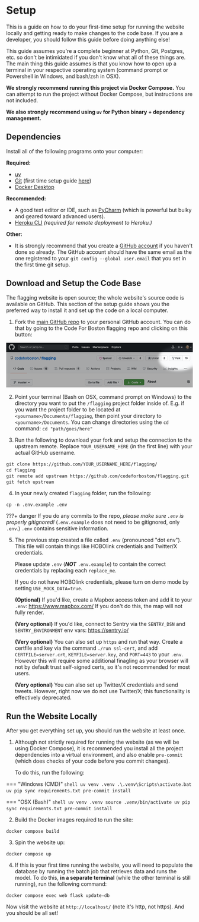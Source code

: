 # Setup

This is a guide on how to do your first-time setup for running the website locally and getting ready to make changes to the code base. If you are a developer, you should follow this guide before doing anything else!

This guide assumes you're a complete beginner at Python, Git, Postgres, etc. so don't be intimidated if you don't know what all of these things are. The main thing this guide assumes is that you know how to open up a terminal in your respective operating system (command prompt or Powershell in Windows, and bash/zsh in OSX).

**We strongly recommend running this project via Docker Compose.** You can attempt to run the project without Docker Compose, but instructions are not included.

**We also strongly recommend using `uv` for Python binary + dependency management.**

## Dependencies

Install all of the following programs onto your computer:

**Required:**

- [uv](https://docs.astral.sh/uv/#getting-started)
- [Git](https://git-scm.com/book/en/v2/Getting-Started-Installing-Git) (first time setup guide [here](https://git-scm.com/book/en/v2/Getting-Started-First-Time-Git-Setup))
- [Docker Desktop](https://www.docker.com/products/docker-desktop/)

**Recommended:**

- A good text editor or IDE, such as [PyCharm](https://www.jetbrains.com/pycharm/) (which is powerful but bulky and geared toward advanced users).
- [Heroku CLI](https://devcenter.heroku.com/articles/heroku-cli) _(required for remote deployment to Heroku.)_

**Other:**

- It is strongly recommend that you create a [GitHub account](https://github.com/) if you haven't done so already. The GitHub account should have the same email as the one registered to your `git config --global user.email` that you set in the first time git setup.

## Download and Setup the Code Base

The flagging website is open source; the whole website's source code is available on GitHub. This section of the setup guide shows you the preferred way to install it and set up the code on a local computer.

1. Fork the [main GitHub repo](https://github.com/codeforboston/flagging/) to your personal GitHub account. You can do that by going to the Code For Boston flagging repo and clicking on this button:

![](img/github_fork.png)

2. Point your terminal (Bash on OSX, command prompt on Windows) to the directory you want to put the `/flagging` project folder inside of. E.g. if you want the project folder to be located at `<yourname>/Documents/flagging`, then point your directory to `<yourname>/Documents`. You can change directories using the `cd` command: `cd "path/goes/here"`

3. Run the following to download your fork and setup the connection to the upstream remote. Replace `YOUR_USERNAME_HERE` (in the first line) with your actual GitHub username.

```shell
git clone https://github.com/YOUR_USERNAME_HERE/flagging/
cd flagging
git remote add upstream https://github.com/codeforboston/flagging.git
git fetch upstream
```

4. In your newly created `flagging` folder, run the following:

```shell
cp -n .env.example .env
```

???+ danger
    If you do any commits to the repo, _please make sure `.env` is properly gitignored!_ (`.env.example` does not need to be gitignored, only `.env`.) `.env` contains sensitive information.

5. The previous step created a file called `.env` (pronounced "dot env"). This file will contain things like HOBOlink credentials and Twitter/X credentials.

    Please update `.env` (**_NOT_** `.env.example`) to contain the correct credentials by replacing each `replace_me`.

    If you do not have HOBOlink credentials, please turn on demo mode by setting `USE_MOCK_DATA=true`.

    **(Optional)** If you'd like, create a Mapbox access token and add it to your `.env`: https://www.mapbox.com/ If you don't do this, the map will not fully render.

    **(Very optional)** If you'd like, connect to Sentry via the `SENTRY_DSN` and `SENTRY_ENVIRONMENT` env vars: https://sentry.io/

    **(Very optional)** You can also set up `https` and run that way. Create a certfile and key via the command `./run ssl-cert`, and add `CERTFILE=server.crt`, `KEYFILE=server.key`, and `PORT=443` to your `.env`. However this will require some additional finagling as your browser will not by default trust self-signed certs, so it's not recommended for most users.

    **(Very optional)** You can also set up Twitter/X credentials and send tweets. However, right now we do not use Twitter/X; this functionality is effectively deprecated.

## Run the Website Locally

After you get everything set up, you should run the website at least once.

1. Although not strictly required for running the website (as we will be using Docker Compose), it is recommended you install all the project dependencies into a virtual environment, and also enable `pre-commit` (which does checks of your code before you commit changes).

    To do this, run the following:

=== "Windows (CMD)"
    ```shell
    uv venv .venv
    .\.venv\Scripts\activate.bat
    uv pip sync requirements.txt
    pre-commit install
    ```

=== "OSX (Bash)"
    ```shell
    uv venv .venv
    source .venv/bin/activate
    uv pip sync requirements.txt
    pre-commit install
    ```

2. Build the Docker images required to run the site:

```shell
docker compose build
```

3. Spin the website up:

```shell
docker compose up
```

4. If this is your first time running the website, you will need to populate the database by running the batch job that retrieves data and runs the model. To do this, **in a separate terminal** (while the other terminal is still running), run the following command:

```shell
docker compose exec web flask update-db
```

Now visit the website at `http://localhost/` (note it's http, not https). And you should be all set!
